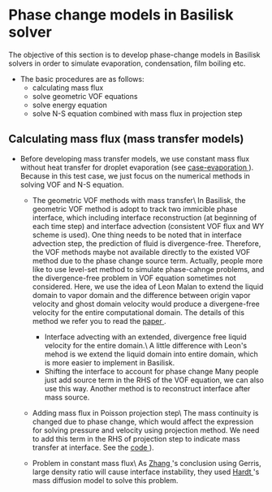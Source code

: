 # Phase change models in Basilisk solver #

The objective of this section is to develop phase-change models in Basilisk solvers in order to simulate evaporation, condensation, film boiling etc.
- The basic procedures are as follows:
    - calculating mass flux
    - solve geometric VOF equations
    - solve energy equation
    - solve N-S equation combined with mass flux in projection step
## Calculating mass flux (mass transfer models)
- Before developing mass transfer models, we use constant mass flux without heat transfer for droplet evaporation (see <a href = "https://github.com/GabrielGLK/thesis-cases/tree/master/phase-change/test_cases/mass_constant" > case-evaporation  </a> ). Because in this test case, we just focus on the numerical methods in solving VOF and N-S equation. 
    - The geometric VOF methods with mass transfer\\
        In Basilisk, the geometric VOF method is adopt to track two immicible phase interface, which including interface reconstruction (at beginning of each time step) and interface advection (consistent VOF flux and WY scheme is used). One thing needs to be noted that in interface advection step, the prediction of fluid is divergence-free. Therefore, the VOF methods maybe not available directly to the existed VOF method due to the phase change source term. Actually, people more like to use level-set method to simulate phase-cahnge problems, and the divergence-free problem in VOF equation sometimes not considered. Here, we use the idea of Leon Malan to extend the liquid domain to vapor domain and the difference between origin vapor velocity and ghost domain velocity would produce a divergene-free velocity for the entire computational domain. The details of this method we refer you to read the <a href = "https://github.com/GabrielGLK/thesis-cases/blob/master/reference-papers/phase-change/VOF/extended-VOF/Malan%20%E7%AD%89%E3%80%82%20-%202020%20-%20A%20geometric%20vof%20method%20for%20interface%20resolved%20phas.pdf" > paper  </a>.

        - Interface advecting with an extended, divergence free liquid velocity for the entire domain.\\
            A little difference with Leon's mehod is we extend the liquid domain into entire domain, which is more easier to implement in Basilisk. 
        - Shifting the interface to account for phase change
            Many people just add source term in the RHS of the VOF equation, we can also use this way. Another method is to reconstruct interface after mass source.
    - Adding mass flux in Poisson projection step\\
        The mass continuity is changed due to phase change, which would affect the expression for solving pressure and velocity using projection method. We need to add this term in the RHS of projection step to indicate mass transfer at interface. See the <a href = "https://github.com/GabrielGLK/thesis-cases/blob/master/phase-change/test_cases/phase_change_code/poisson-pc.h#L518" > code  </a> ).
    
    - Problem in constant mass flux\\
        As <a href = "https://github.com/GabrielGLK/thesis-cases/blob/master/reference-papers/phase-change/mass-transfer-model/sharp-interface-model/Zhang%20%E5%92%8C%20Ni%20-%202018%20-%20Direct%20numerical%20simulations%20of%20incompressible%20mul.pdf" > Zhang </a>'s conclusion using Gerris, large density ratio will cause interface instability, they used <a href = "https://github.com/GabrielGLK/thesis-cases/blob/master/reference-papers/phase-change/mass-transfer-model/schrage-model/Hardt%20and%20Wondra%20-%202008%20-%20Evaporation%20model%20for%20interfacial%20flows%20based%20on%20a.pdf" > Hardt </a>'s mass diffusion model to solve this problem.
        